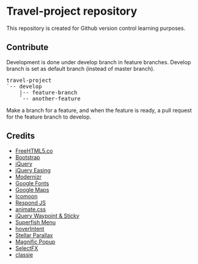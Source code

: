 <h1>Travel-project repository</h1>
<p>This repository is created for Github version control learning purposes.</p>
<h2>Contribute</h2>
<p>Development is done under develop branch in feature branches. Develop branch is set as default branch (instead of master branch).</p>
<pre>travel-project
`-- develop
    |-- feature-branch
    `-- another-feature</pre>
<p>Make a branch for a feature, and when the feature is ready, a pull request for the feature branch to develop.</p>
<h2>Credits</h2>
<ul>
<li><a href="http://freehtml5.co">FreeHTML5.co</a></li>
<li><a href="http://getbootstrap.com">Bootstrap</a></li>
<li><a href="http://jquery.com">jQuery</a></li>
<li><a href="http://gsgd.co.uk/sandbox/jquery/easing">jQuery Easing </a></li>
<li><a href="http://modernizr.com">Modernizr</a></li>
<li><a href="http://www.google.com/fonts">Google Fonts </a></li>
<li><a href="http://maps.google.com">Google Maps</a></li>
<li><a href="http://icomoon.io/app/">Icomoon</a></li>
<li><a href="http://github.com/scottjehl/Respond/blob/master/LICENSE-MIT">Respond JS</a></li>
<li><a href="http://daneden.github.io/animate.css/">animate.css</a></li>
<li><a href="http://imakewebthings.com">jQuery Waypoint &amp; Sticky</a></li>
<li><a href="http://users.tpg.com.au/j_birch/plugins/superfish/examples">Superfish Menu</a></li>
<li><a href="http://github.com/briancherne/jquery-hoverIntent">hoverIntent</a></li>
<li><a href="http://markdalgleish.com/projects/stellar.js">Stellar Parallax</a></li>
<li><a href="http://dimsemenov.com/plugins/magnific-popup">Magnific Popup</a></li>
<li><a href="http://www.codrops.com">SelectFX</a></li>
<li><a href="http://github.com/ded/bonzo">classie</a></li>
